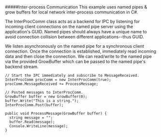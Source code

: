 #####Inter-process Communication
This example uses named pipes & grow buffers for local network inter-process communication in C#.

The InterProcComm class acts as a backend for IPC by listening for incoming client connections on the named pipe server using the application's GUID. Named pipes should always have a unique name to avoid connection collision between different applications--thus GUID.

We listen asynchronously on the named pipe for a synchronous client connection. Once the connection is established, immediately read incoming data and then close the connection. We can read/write to the named pipe via the provided GrowBuffer which can be passed to the named pipe's backend stream.

```
// Start the IPC immediately and subscribe to MessageReceived.
InterProcComm procComm = new InterProcComm(true);
procComm.MessageReceived += ProcessMessage;
```
```
// Posted messages to InterProcComm.
GrowBuffer buffer = new GrowBuffer(0);
buffer.Write("This is a string.");
InterProcComm.Post(buffer);
```
```
public void ProcessMessage(GrowBuffer buffer) {
  string message = "";
  buffer.Read(message);
  Console.WriteLine(message);
}
```
